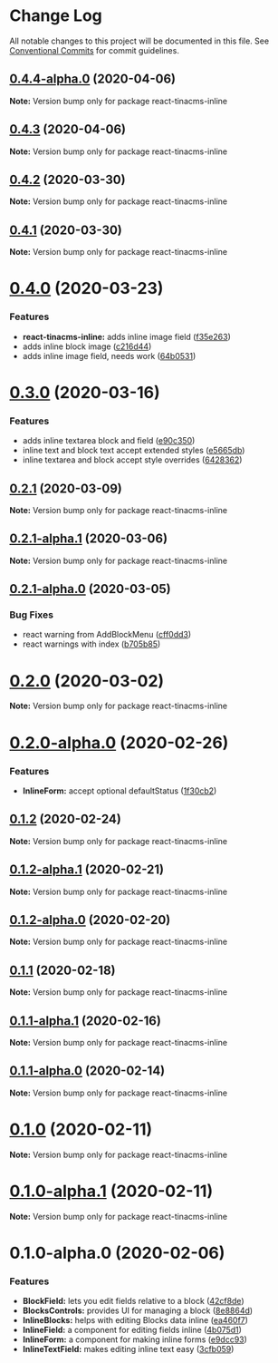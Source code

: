# Change Log

All notable changes to this project will be documented in this file.
See [Conventional Commits](https://conventionalcommits.org) for commit guidelines.

## [0.4.4-alpha.0](https://github.com/tinacms/tinacms/compare/react-tinacms-inline@0.4.3...react-tinacms-inline@0.4.4-alpha.0) (2020-04-06)

**Note:** Version bump only for package react-tinacms-inline





## [0.4.3](https://github.com/tinacms/tinacms/compare/react-tinacms-inline@0.4.2...react-tinacms-inline@0.4.3) (2020-04-06)

**Note:** Version bump only for package react-tinacms-inline





## [0.4.2](https://github.com/tinacms/tinacms/compare/react-tinacms-inline@0.4.1...react-tinacms-inline@0.4.2) (2020-03-30)

**Note:** Version bump only for package react-tinacms-inline





## [0.4.1](https://github.com/tinacms/tinacms/compare/react-tinacms-inline@0.4.0...react-tinacms-inline@0.4.1) (2020-03-30)

**Note:** Version bump only for package react-tinacms-inline





# [0.4.0](https://github.com/tinacms/tinacms/compare/react-tinacms-inline@0.3.0...react-tinacms-inline@0.4.0) (2020-03-23)


### Features

* **react-tinacms-inline:** adds inline image field ([f35e263](https://github.com/tinacms/tinacms/commit/f35e263))
* adds inline block image ([c216d44](https://github.com/tinacms/tinacms/commit/c216d44))
* adds inline image field, needs work ([64b0531](https://github.com/tinacms/tinacms/commit/64b0531))





# [0.3.0](https://github.com/tinacms/tinacms/compare/react-tinacms-inline@0.2.1...react-tinacms-inline@0.3.0) (2020-03-16)


### Features

* adds inline textarea block and field ([e90c350](https://github.com/tinacms/tinacms/commit/e90c350))
* inline text and block text accept extended styles ([e5665db](https://github.com/tinacms/tinacms/commit/e5665db))
* inline textarea and block accept style overrides ([6428362](https://github.com/tinacms/tinacms/commit/6428362))





## [0.2.1](https://github.com/tinacms/tinacms/compare/react-tinacms-inline@0.2.1-alpha.1...react-tinacms-inline@0.2.1) (2020-03-09)

**Note:** Version bump only for package react-tinacms-inline

## [0.2.1-alpha.1](https://github.com/tinacms/tinacms/compare/react-tinacms-inline@0.2.1-alpha.0...react-tinacms-inline@0.2.1-alpha.1) (2020-03-06)

**Note:** Version bump only for package react-tinacms-inline

## [0.2.1-alpha.0](https://github.com/tinacms/tinacms/compare/react-tinacms-inline@0.2.0-alpha.0...react-tinacms-inline@0.2.1-alpha.0) (2020-03-05)

### Bug Fixes

- react warning from AddBlockMenu ([cff0dd3](https://github.com/tinacms/tinacms/commit/cff0dd3))
- react warnings with index ([b705b85](https://github.com/tinacms/tinacms/commit/b705b85))

# [0.2.0](https://github.com/tinacms/tinacms/compare/react-tinacms-inline@0.2.0-alpha.0...react-tinacms-inline@0.2.0) (2020-03-02)

**Note:** Version bump only for package react-tinacms-inline

# [0.2.0-alpha.0](https://github.com/tinacms/tinacms/compare/react-tinacms-inline@0.1.2...react-tinacms-inline@0.2.0-alpha.0) (2020-02-26)

### Features

- **InlineForm:** accept optional defaultStatus ([1f30cb2](https://github.com/tinacms/tinacms/commit/1f30cb2))

## [0.1.2](https://github.com/tinacms/tinacms/compare/react-tinacms-inline@0.1.2-alpha.1...react-tinacms-inline@0.1.2) (2020-02-24)

**Note:** Version bump only for package react-tinacms-inline

## [0.1.2-alpha.1](https://github.com/tinacms/tinacms/compare/react-tinacms-inline@0.1.2-alpha.0...react-tinacms-inline@0.1.2-alpha.1) (2020-02-21)

**Note:** Version bump only for package react-tinacms-inline

## [0.1.2-alpha.0](https://github.com/tinacms/tinacms/compare/react-tinacms-inline@0.1.1...react-tinacms-inline@0.1.2-alpha.0) (2020-02-20)

**Note:** Version bump only for package react-tinacms-inline

## [0.1.1](https://github.com/tinacms/tinacms/compare/react-tinacms-inline@0.1.1-alpha.1...react-tinacms-inline@0.1.1) (2020-02-18)

**Note:** Version bump only for package react-tinacms-inline

## [0.1.1-alpha.1](https://github.com/tinacms/tinacms/compare/react-tinacms-inline@0.1.1-alpha.0...react-tinacms-inline@0.1.1-alpha.1) (2020-02-16)

**Note:** Version bump only for package react-tinacms-inline

## [0.1.1-alpha.0](https://github.com/tinacms/tinacms/compare/react-tinacms-inline@0.1.0...react-tinacms-inline@0.1.1-alpha.0) (2020-02-14)

**Note:** Version bump only for package react-tinacms-inline

# [0.1.0](https://github.com/tinacms/tinacms/compare/react-tinacms-inline@0.1.0-alpha.1...react-tinacms-inline@0.1.0) (2020-02-11)

**Note:** Version bump only for package react-tinacms-inline

# [0.1.0-alpha.1](https://github.com/tinacms/tinacms/compare/react-tinacms-inline@0.1.0-alpha.0...react-tinacms-inline@0.1.0-alpha.1) (2020-02-11)

**Note:** Version bump only for package react-tinacms-inline

# 0.1.0-alpha.0 (2020-02-06)

### Features

- **BlockField:** lets you edit fields relative to a block ([42cf8de](https://github.com/tinacms/tinacms/commit/42cf8de))
- **BlocksControls:** provides UI for managing a block ([8e8864d](https://github.com/tinacms/tinacms/commit/8e8864d))
- **InlineBlocks:** helps with editing Blocks data inline ([ea460f7](https://github.com/tinacms/tinacms/commit/ea460f7))
- **InlineField:** a component for editing fields inline ([4b075d1](https://github.com/tinacms/tinacms/commit/4b075d1))
- **InlineForm:** a component for making inline forms ([e9dcc93](https://github.com/tinacms/tinacms/commit/e9dcc93))
- **InlineTextField:** makes editing inline text easy ([3cfb059](https://github.com/tinacms/tinacms/commit/3cfb059))
